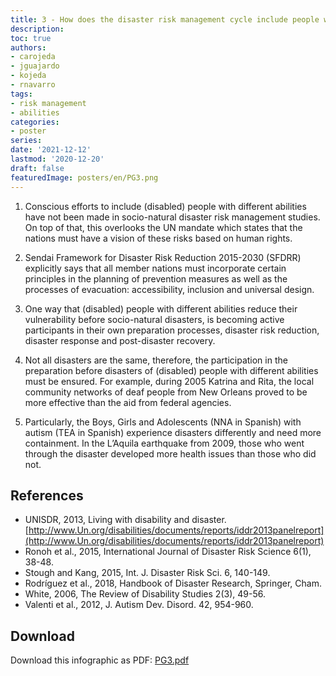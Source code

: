 ```yaml
---
title: 3 - How does the disaster risk management cycle include people with different abilities?
description: 
toc: true
authors:
- carojeda
- jguajardo
- kojeda
- rnavarro
tags:
- risk management
- abilities
categories:
- poster
series:
date: '2021-12-12'
lastmod: '2020-12-20'
draft: false
featuredImage: posters/en/PG3.png
---
```


1. Conscious efforts to include (disabled) people with different
   abilities have not been made in socio-natural disaster risk
   management studies. On top of that, this overlooks the UN mandate
   which states that the nations must have a vision of these risks
   based on human rights.

2. Sendai Framework for Disaster Risk Reduction 2015-2030 (SFDRR)
   explicitly says that all member nations must incorporate certain
   principles in the planning of prevention measures as well as the
   processes of evacuation: accessibility, inclusion and universal
   design.

3. One way that (disabled) people with different abilities reduce
   their vulnerability before socio-natural disasters, is becoming
   active participants in their own preparation processes, disaster
   risk reduction, disaster response and post-disaster recovery.

4. Not all disasters are the same, therefore, the participation in the
   preparation before disasters of (disabled) people with different
   abilities must be ensured. For example, during 2005 Katrina and
   Rita, the local community networks of deaf people from New Orleans
   proved to be more effective than the aid from federal agencies.

5. Particularly, the Boys, Girls and Adolescents (NNA in Spanish) with
   autism (TEA in Spanish) experience disasters differently and need
   more containment. In the L’Aquila earthquake from 2009, those who
   went through the disaster developed more health issues than those
   who did not.


## References

- UNISDR, 2013, Living with disability and disaster. [http://www.Un.org/disabilities/documents/reports/iddr2013panelreport](http://www.Un.org/disabilities/documents/reports/iddr2013panelreport)
- Ronoh et al., 2015, International Journal of Disaster Risk Science 6(1), 38-48.
- Stough and Kang, 2015, Int. J. Disaster Risk Sci. 6, 140-149.
- Rodríguez et al., 2018, Handbook of Disaster Research, Springer, Cham.
- White, 2006, The Review of Disability Studies 2(3), 49-56.
- Valenti et al., 2012, J. Autism Dev. Disord. 42, 954-960. 

## Download

Download this infographic as PDF: [PG3.pdf](PG3.pdf) 
